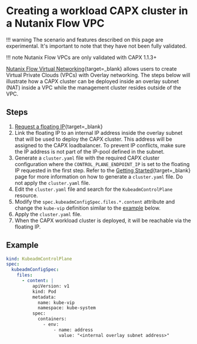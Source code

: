 # Creating a workload CAPX cluster in a Nutanix Flow VPC

!!! warning
        The scenario and features described on this page are experimental. It's important to note that they have not been fully validated.

!!! note
    Nutanix Flow VPCs are only validated with CAPX 1.1.3+

[Nutanix Flow Virtual Networking](https://portal.nutanix.com/page/documents/details?targetId=Nutanix-Flow-Virtual-Networking-Guide-vpc_2022_9:Nutanix-Flow-Virtual-Networking-Guide-vpc_2022_9){target=_blank} allows users to create Virtual Private Clouds (VPCs) with Overlay networking. 
The steps below will illustrate how a CAPX cluster can be deployed inside an overlay subnet (NAT) inside a VPC while the management cluster resides outside of the VPC.


## Steps
1. [Request a floating IP](https://portal.nutanix.com/page/documents/details?targetId=Nutanix-Flow-Networking-Guide:ear-flow-nw-request-floating-ip-pc-t.html){target=_blank}
2. Link the floating IP to an internal IP address inside the overlay subnet that will be used to deploy the CAPX cluster. This address will be assigned to the CAPX loadbalancer. To prevent IP conflicts, make sure the IP address is not part of the IP-pool defined in the subnet. 
3. Generate a `cluster.yaml` file with the required CAPX cluster configuration where the `CONTROL_PLANE_ENDPOINT_IP` is set to the floating IP requested in the first step. Refer to the [Getting Started](../getting_started.md){target=_blank} page for more information on how to generate a `cluster.yaml` file. Do not apply the `cluster.yaml` file. 
4. Edit the `cluster.yaml` file and search for the `KubeadmControlPlane` resource.
5. Modify the `spec.kubeadmConfigSpec.files.*.content` attribute and change the `kube-vip` definition similar to the [example](#example) below.
6. Apply the `cluster.yaml` file.
7. When the CAPX workload cluster is deployed, it will be reachable via the floating IP.

## Example 
```YAML
kind: KubeadmControlPlane
spec:
  kubeadmConfigSpec:
    files:
      - content: |
          apiVersion: v1
          kind: Pod
          metadata:
            name: kube-vip
            namespace: kube-system
          spec:
            containers:
              - env:
                  - name: address
                    value: "<internal overlay subnet address>"                  
```

